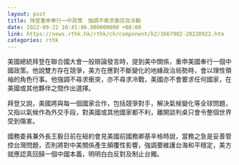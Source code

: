 ```yaml
---
layout: post
title: 拜登重申奉行一中政策　強調不尋求衝突及冷戰
date: 2022-09-22 10:41:06.000000000 +08:00
link: https://news.rthk.hk/rthk/ch/component/k2/1667902-20220922.htm
categories: rthk
---
```


美國總統拜登在聯合國大會一般辯論發言時，提到美中關係，重申美國奉行一個中國政策。他說雙方存在競爭，美方在應對不斷變化的地緣政治局勢時，會以理性領袖的角色行事。他強調不尋求衝突，亦不尋求冷戰，美國亦不會要求任何國家，在美國或其他夥伴之間作出選擇。

拜登又說，美國將與每一個國家合作，包括競爭對手，解決氣候變化等全球問題，又指以氣候作為外交手段，對美國或其他國家都不利，離開談判桌只會令整個世界受到傷害。

國務委員兼外長王毅日前在紐約會見美國前國務卿基辛格時說，當務之急是妥善管控台灣問題，否則將對中美關係產生顛覆性影響，強調要維護台海和平穩定，美方就應認真回歸一個中國本義，明明白白反對及制止台獨。
